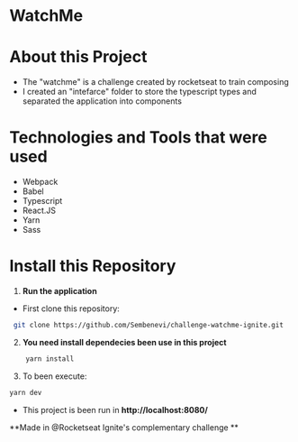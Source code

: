 # WatchMe

# About this Project

- The "watchme" is a challenge created by rocketseat to train composing
- I created an "intefarce" folder to store the typescript types and separated the application into components

# Technologies and Tools that were used

- Webpack
- Babel
- Typescript
- React.JS
- Yarn
- Sass

# Install this Repository

1. **Run the application**

- First clone this repository:

```bash
 git clone https://github.com/Sembenevi/challenge-watchme-ignite.git
```

2. **You need install dependecies been use in this project**

```bash
    yarn install
```

3. To been execute:

```bash
yarn dev
```

- This project is been run in **http://localhost:8080/**


**Made in @Rocketseat Ignite's complementary challenge **
